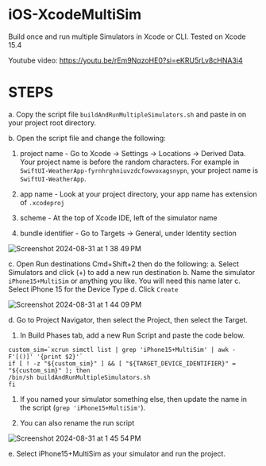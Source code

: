 # iOS-XcodeMultiSim
Build once and run multiple Simulators in Xcode or CLI.
Tested on Xcode 15.4

Youtube video: https://youtu.be/rEm9NqzoHE0?si=eKRU5rLv8cHNA3i4

# STEPS
a. Copy the script file `buildAndRunMultipleSimulators.sh` and paste in on your project root directory.

b. Open the script file and change the following:
  1. project name - Go to Xcode -> Settings -> Locations -> Derived Data. Your project name is before the random characters. For example in `SwiftUI-WeatherApp-fyrnhrghniuvzdcfowvoxagsnypn`, your project name is `SwiftUI-WeatherApp`.

  2. app name - Look at your project directory, your app name has extension of `.xcodeproj`
  
  3. scheme - At the top of Xcode IDE, left of the simulator name
  
  4. bundle identifier -  Go to Targets -> General, under Identity section

![Screenshot 2024-08-31 at 1 38 49 PM](https://github.com/user-attachments/assets/2265b8f4-ec7e-476a-8e60-8f184ed06f1a)

c. Open Run destinations Cmd+Shift+2 then do the following:
  a. Select Simulators and click (+) to add a new run destination
  b. Name the simulator `iPhone15+MultiSim` or anything you like. You will need this name later
  c. Select iPhone 15 for the Device Type
  d. Click `Create`


![Screenshot 2024-08-31 at 1 44 09 PM](https://github.com/user-attachments/assets/e99a24f1-9b85-44ea-ba20-d548aa41b3cc)

d. Go to Project Navigator, then select the Project, then select the Target.
   1. In Build Phases tab, add a new Run Script and paste the code below.

```
custom_sim=`xcrun simctl list | grep 'iPhone15+MultiSim' | awk -F'[()]' '{print $2}'`
if [ ! -z "${custom_sim}" ] && [ "${TARGET_DEVICE_IDENTIFIER}" = "${custom_sim}" ]; then
/bin/sh buildAndRunMultipleSimulators.sh
fi
```
    
   1. If you named your simulator something else, then update the name in the script (`grep 'iPhone15+MultiSim'`).
      
   2. You can also rename the run script

![Screenshot 2024-08-31 at 1 45 54 PM](https://github.com/user-attachments/assets/2d679211-2c87-4a91-9a1d-b555c8625f6f)

   
e. Select iPhone15+MultiSim as your simulator and run the project.  
